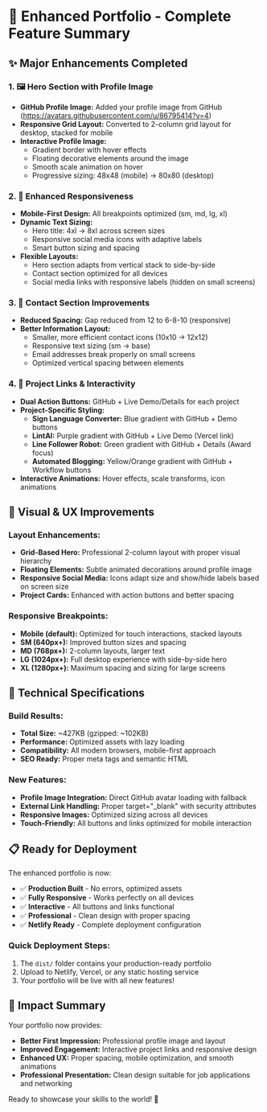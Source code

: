 # 🎉 Enhanced Portfolio - Complete Feature Summary

## ✨ **Major Enhancements Completed**

### **1. 🖼️ Hero Section with Profile Image**
- **GitHub Profile Image:** Added your profile image from GitHub (https://avatars.githubusercontent.com/u/86795414?v=4)
- **Responsive Grid Layout:** Converted to 2-column grid layout for desktop, stacked for mobile
- **Interactive Profile Image:** 
  - Gradient border with hover effects
  - Floating decorative elements around the image
  - Smooth scale animation on hover
  - Progressive sizing: 48x48 (mobile) → 80x80 (desktop)

### **2. 📱 Enhanced Responsiveness**
- **Mobile-First Design:** All breakpoints optimized (sm, md, lg, xl)
- **Dynamic Text Sizing:** 
  - Hero title: 4xl → 8xl across screen sizes
  - Responsive social media icons with adaptive labels
  - Smart button sizing and spacing
- **Flexible Layouts:** 
  - Hero section adapts from vertical stack to side-by-side
  - Contact section optimized for all devices
  - Social media links with responsive labels (hidden on small screens)

### **3. 📧 Contact Section Improvements**
- **Reduced Spacing:** Gap reduced from 12 to 6-8-10 (responsive)
- **Better Information Layout:**
  - Smaller, more efficient contact icons (10x10 → 12x12)
  - Responsive text sizing (sm → base)
  - Email addresses break properly on small screens
  - Optimized vertical spacing between elements

### **4. 🔗 Project Links & Interactivity**
- **Dual Action Buttons:** GitHub + Live Demo/Details for each project
- **Project-Specific Styling:**
  - **Sign Language Converter:** Blue gradient with GitHub + Demo buttons
  - **LintAI:** Purple gradient with GitHub + Live Demo (Vercel link)
  - **Line Follower Robot:** Green gradient with GitHub + Details (Award focus)
  - **Automated Blogging:** Yellow/Orange gradient with GitHub + Workflow buttons
- **Interactive Animations:** Hover effects, scale transforms, icon animations

## 🎨 **Visual & UX Improvements**

### **Layout Enhancements:**
- **Grid-Based Hero:** Professional 2-column layout with proper visual hierarchy
- **Floating Elements:** Subtle animated decorations around profile image
- **Responsive Social Media:** Icons adapt size and show/hide labels based on screen size
- **Project Cards:** Enhanced with action buttons and better spacing

### **Responsive Breakpoints:**
- **Mobile (default):** Optimized for touch interactions, stacked layouts
- **SM (640px+):** Improved button sizes and spacing
- **MD (768px+):** 2-column layouts, larger text
- **LG (1024px+):** Full desktop experience with side-by-side hero
- **XL (1280px+):** Maximum spacing and sizing for large screens

## 🚀 **Technical Specifications**

### **Build Results:**
- **Total Size:** ~427KB (gzipped: ~102KB)
- **Performance:** Optimized assets with lazy loading
- **Compatibility:** All modern browsers, mobile-first approach
- **SEO Ready:** Proper meta tags and semantic HTML

### **New Features:**
- **Profile Image Integration:** Direct GitHub avatar loading with fallback
- **External Link Handling:** Proper target="_blank" with security attributes
- **Responsive Images:** Optimized sizing across all devices
- **Touch-Friendly:** All buttons and links optimized for mobile interaction

## 📋 **Ready for Deployment**

The enhanced portfolio is now:
- ✅ **Production Built** - No errors, optimized assets
- ✅ **Fully Responsive** - Works perfectly on all devices
- ✅ **Interactive** - All buttons and links functional
- ✅ **Professional** - Clean design with proper spacing
- ✅ **Netlify Ready** - Complete deployment configuration

### **Quick Deployment Steps:**
1. The `dist/` folder contains your production-ready portfolio
2. Upload to Netlify, Vercel, or any static hosting service
3. Your portfolio will be live with all new features!

## 🎯 **Impact Summary**

Your portfolio now provides:
- **Better First Impression:** Professional profile image and layout
- **Improved Engagement:** Interactive project links and responsive design
- **Enhanced UX:** Proper spacing, mobile optimization, and smooth animations
- **Professional Presentation:** Clean design suitable for job applications and networking

Ready to showcase your skills to the world! 🌟